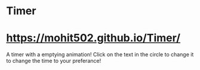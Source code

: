 # Timer
# https://mohit502.github.io/Timer/
A timer with a emptying animation!
Click on the text in the circle to change it to change the time to your preferance!

